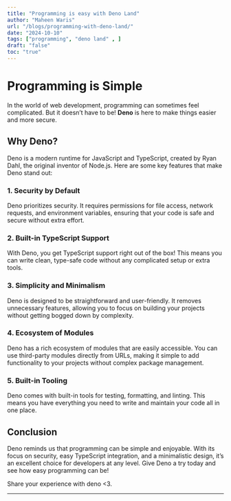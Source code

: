 ```yaml
---
title: "Programming is easy with Deno Land"
author: "Maheen Waris"
url: "/blogs/programming-with-deno-land/"
date: "2024-10-10"
tags: ["programming", "deno land" , ]
draft: "false"
toc: "true"
---
```


# Programming is Simple
In the world of web development, programming can sometimes feel complicated. But it doesn’t have to be! **Deno** is here to make things easier and more secure.

## Why Deno?
Deno is a modern runtime for JavaScript and TypeScript, created by Ryan Dahl, the original inventor of Node.js. Here are some key features that make Deno stand out:

### 1. **Security by Default**
Deno prioritizes security. It requires permissions for file access, network requests, and environment variables, ensuring that your code is safe and secure without extra effort.

### 2. **Built-in TypeScript Support**
With Deno, you get TypeScript support right out of the box! This means you can write clean, type-safe code without any complicated setup or extra tools.

### 3. **Simplicity and Minimalism**
Deno is designed to be straightforward and user-friendly. It removes unnecessary features, allowing you to focus on building your projects without getting bogged down by complexity.

### 4. **Ecosystem of Modules**
Deno has a rich ecosystem of modules that are easily accessible. You can use third-party modules directly from URLs, making it simple to add functionality to your projects without complex package management.

### 5. **Built-in Tooling**
Deno comes with built-in tools for testing, formatting, and linting. This means you have everything you need to write and maintain your code all in one place.

## Conclusion
Deno reminds us that programming can be simple and enjoyable. With its focus on security, easy TypeScript integration, and a minimalistic design, it’s an excellent choice for developers at any level. Give Deno a try today and see how easy programming can be!

Share your experience with deno <3.



<script src="https://utteranc.es/client.js"
        repo="maheenwaris/Website"
        issue-term="pathname"
        theme="github-dark"
        crossorigin="anonymous"
        async>
</script>
---
